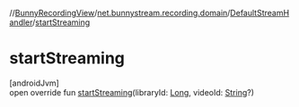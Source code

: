 //[BunnyRecordingView](../../../index.md)/[net.bunnystream.recording.domain](../index.md)/[DefaultStreamHandler](index.md)/[startStreaming](start-streaming.md)

# startStreaming

[androidJvm]\
open override fun [startStreaming](start-streaming.md)(libraryId: [Long](https://kotlinlang.org/api/latest/jvm/stdlib/kotlin-stdlib/kotlin/-long/index.html), videoId: [String](https://kotlinlang.org/api/latest/jvm/stdlib/kotlin-stdlib/kotlin/-string/index.html)?)
